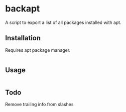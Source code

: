 # backapt

A script to export a list of all packages installed with apt.

## Installation
Requires apt package manager.

```chmod +x backapt.sh
```

## Usage
```./backapt.sh {{output file in home}}
```

## Todo
Remove trailing info from slashes

